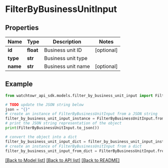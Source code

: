 # FilterByBusinessUnitInput


## Properties

Name | Type | Description | Notes
------------ | ------------- | ------------- | -------------
**id** | **float** | Business unit ID | [optional] 
**type** | **str** | Business unit type | 
**name** | **str** | Business unit name | [optional] 

## Example

```python
from watchtowr_api_sdk.models.filter_by_business_unit_input import FilterByBusinessUnitInput

# TODO update the JSON string below
json = "{}"
# create an instance of FilterByBusinessUnitInput from a JSON string
filter_by_business_unit_input_instance = FilterByBusinessUnitInput.from_json(json)
# print the JSON string representation of the object
print(FilterByBusinessUnitInput.to_json())

# convert the object into a dict
filter_by_business_unit_input_dict = filter_by_business_unit_input_instance.to_dict()
# create an instance of FilterByBusinessUnitInput from a dict
filter_by_business_unit_input_from_dict = FilterByBusinessUnitInput.from_dict(filter_by_business_unit_input_dict)
```
[[Back to Model list]](../README.md#documentation-for-models) [[Back to API list]](../README.md#documentation-for-api-endpoints) [[Back to README]](../README.md)


